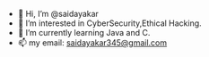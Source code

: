- 👋 Hi, I’m @saidayakar
- 👀 I’m interested in CyberSecurity,Ethical Hacking.
- 🌱 I’m currently learning Java and C.
- 📫 my email: saidayakar345@gmail.com

<!---
saidayakar/saidayakar is a ✨ special ✨ repository because its `README.md` (this file) appears on your GitHub profile.
You can click the Preview link to take a look at your changes.
--->
